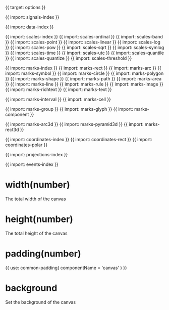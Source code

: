 {{ target: options }}

{{ import: signals-index }}

{{ import: data-index }}

{{ import: scales-index }}
{{ import: scales-ordinal }}
{{ import: scales-band }}
{{ import: scales-point }}
{{ import: scales-linear }}
{{ import: scales-log }}
{{ import: scales-pow }}
{{ import: scales-sqrt }}
{{ import: scales-symlog }}
{{ import: scales-time }}
{{ import: scales-utc }}
{{ import: scales-quantile }}
{{ import: scales-quantize }}
{{ import: scales-threshold }}

{{ import: marks-index }}
{{ import: marks-rect }}
{{ import: marks-arc }}
{{ import: marks-symbol }}
{{ import: marks-circle }}
{{ import: marks-polygon }}
{{ import: marks-shape }}
{{ import: marks-path }}
{{ import: marks-area }}
{{ import: marks-line }}
{{ import: marks-rule }}
{{ import: marks-image }}
{{ import: marks-richtext }}
{{ import: marks-text }}

{{ import: marks-interval }}
{{ import: marks-cell }}

{{ import: marks-group }}
{{ import: marks-glyph }}
{{ import: marks-component }}

{{ import: marks-arc3d }}
{{ import: marks-pyramid3d }}
{{ import: marks-rect3d }}

{{ import: coordinates-index }}
{{ import: coordinates-rect }}
{{ import: coordinates-polar }}

{{ import: projections-index }}

{{ import: events-index }}

# width(number)

The total width of the canvas

# height(number)

The total height of the canvas

# padding(number)

{{ use: common-padding(
  componentName = 'canvas'
) }}

# background

Set the background of the canvas
